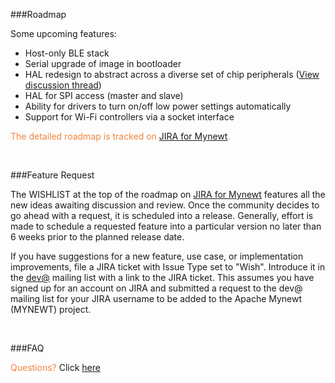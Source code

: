 ###Roadmap

Some upcoming features:

* Host-only BLE stack
* Serial upgrade of image in bootloader
* HAL redesign to abstract across a diverse set of chip peripherals ([View discussion thread](http://mail-archives.apache.org/mod_mbox/incubator-mynewt-dev/201606.mbox/%3C06CB0682-8F67-4C3F-93E4-6A20444487A1%40apache.org%3E))
* HAL for SPI access (master and slave)
* Ability for drivers to turn on/off low power settings automatically
* Support for Wi-Fi controllers via a socket interface


<font color="#F2853F"> The detailed roadmap is tracked on [JIRA for Mynewt](https://issues.apache.org/jira/browse/MYNEWT/?selectedTab=com.atlassian.jira.jira-projects-plugin:roadmap-panel). </font>

<br>

###Feature Request

The WISHLIST at the top of the roadmap on [JIRA for Mynewt](https://issues.apache.org/jira/browse/MYNEWT/?selectedTab=com.atlassian.jira.jira-projects-plugin:roadmap-panel) features all the new ideas awaiting discussion and review. Once the community decides to go ahead with a request, it is scheduled into a release. Generally, effort is made to schedule a requested feature into a particular version no later than 6 weeks prior to the planned release date.

If you have suggestions for a new feature, use case, or implementation improvements, file a JIRA ticket with Issue Type set to "Wish". Introduce it in the [dev@](http://mail-archives.apache.org/mod_mbox/incubator-mynewt-dev/) mailing list with a link to the JIRA ticket. This assumes you have signed up for an account on JIRA and submitted a request to the dev@ mailing list for your JIRA username to be added to the Apache Mynewt (MYNEWT) project.

<br>

###FAQ

<font color="#F2853F"> Questions? </font> Click [here](/DOCSLINK/faq/answers)
